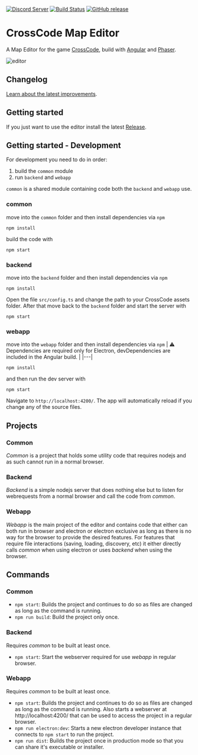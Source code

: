 [![Discord Server](https://img.shields.io/discord/382339402338402315.svg?label=Discord%20Server)](https://discord.gg/SJmMZKy)  [![Build Status](https://travis-ci.org/CCDirectLink/crosscode-map-editor.svg?branch=master)](https://travis-ci.org/CCDirectLink/crosscode-map-editor) [![GitHub release](https://img.shields.io/github/release/CCDirectLink/crosscode-map-editor.svg)](https://GitHub.com/CCDirectLink/crosscode-map-editor/releases/)

# CrossCode Map Editor


A Map Editor for the game [CrossCode](http://www.cross-code.com/en/home), build with [Angular](https://angular.io/) and [Phaser](https://phaser.io/).

![editor](https://user-images.githubusercontent.com/9483499/29732155-acc24a46-89e7-11e7-9500-7fd1066a01a0.png)

## Changelog
[Learn about the latest improvements](CHANGELOG.md).

## Getting started
If you just want to use the editor install the latest [Release](https://github.com/CCDirectLink/crosscode-map-editor/releases/latest).

## Getting started - Development

For development you need to do in order:
1. build the `common` module
2. run `backend` and `webapp`

`common` is a shared module containing code both the `backend` and `webapp` use.

### common 

move into the `common` folder and then install dependencies via `npm`
```
npm install
```
build the code with
```
npm start
```

### backend
move into the `backend` folder and then install dependencies via `npm`
```
npm install
```
Open the file `src/config.ts` and change the path to your CrossCode assets folder.
After that move back to the `backend` folder and start the server with
```
npm start
```

### webapp
move into the `webapp` folder and then install dependencies via `npm`
| :warning: Dependencies are required only for Electron, devDependencies are included in the Angular build. |
|---|
```
npm install
```
and then run the dev server with
```
npm start
```

Navigate to `http://localhost:4200/`. The app will automatically reload if you change any of the source files.

## Projects

### Common
*Common* is a project that holds some utility code that requires nodejs and as such cannot run in a normal browser.

### Backend
*Backend* is a simple nodejs server that does nothing else but to listen for webrequests from a normal browser and call the code from *common*.

### Webapp
*Webapp* is the main project of the editor and contains code that either can both run in browser and electron or electron exclusive as long as there is no way for the browser to provide the desired features. For features that require file interactions (saving, loading, discovery, etc) it either directly calls *common* when using electron or uses *backend* when using the browser.

## Commands

### Common
* `npm start`: Builds the project and continues to do so as files are changed as long as the command is running.
* `npm run build`: Build the project only once.

### Backend
Requires *common* to be built at least once.

* `npm start`: Start the webserver required for use *webapp* in regular browser.

### Webapp
Requires *common* to be built at least once.

* `npm start`: Builds the project and continues to do so as files are changed as long as the command is running. Also starts a webserver at http://localhost:4200/ that can be used to access the project in a regular browser.
* `npm run electron:dev`: Starts a new electron developer instance that connects to `npm start` to run the project.
* `npm run dist`: Builds the project once in production mode so that you can share it's executable or installer.
